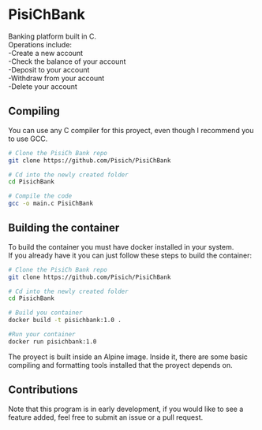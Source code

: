 # PisiChBank
Banking platform built in C.</br>
Operations include:</br>
-Create a new account</br>
-Check the balance of your account</br>
-Deposit to your account</br>
-Withdraw from your account</br>
-Delete your account</br>

## Compiling
You can use any C compiler for this proyect, even though I recommend you to use GCC.
```bash
# Clone the PisiCh Bank repo
git clone https://github.com/Pisich/PisiChBank

# Cd into the newly created folder
cd PisichBank

# Compile the code
gcc -o main.c PisiChBank
```
## Building the container
To build the container you must have docker installed in your system.</br>
If you already have it you can just follow these steps to build the container:
```bash
# Clone the PisiCh Bank repo
git clone https://github.com/Pisich/PisiChBank

# Cd into the newly created folder
cd PisichBank

# Build you container
docker build -t pisichbank:1.0 .

#Run your container
docker run pisichbank:1.0
```
The proyect is built inside an Alpine image. Inside it, there are some basic compiling and formatting tools installed that the proyect depends on.
## Contributions
Note that this program is in early development, if you would like to see a feature added, feel free to submit an issue or a pull request.
